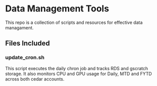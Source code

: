 # Data Management Tools 
This repo is a collection of scripts and resources for effective data managament. 

## Files Included 

### update_cron.sh 
This script executes the daily chron job and tracks RDS and gscratch storage. It also monitors CPU and GPU usage for Daily, MTD and FYTD across both cedar accounts. 